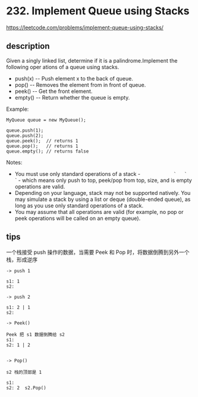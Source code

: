 # 232. Implement Queue using Stacks

https://leetcode.com/problems/implement-queue-using-stacks/

## description

Given a singly linked list, determine if it is a palindrome.Implement the following oper                                                                ations of a queue using stacks.

* push(x) -- Push element x to the back of queue.
* pop() -- Removes the element from in front of queue.
* peek() -- Get the front element.
* empty() -- Return whether the queue is empty.

Example:

```
MyQueue queue = new MyQueue();

queue.push(1);
queue.push(2);  
queue.peek();  // returns 1
queue.pop();   // returns 1
queue.empty(); // returns false
```

Notes:

* You must use only standard operations of a stack -`   `   ``          `   `   ``  `   - which means only push to top, peek/pop from top, size, and is empty operations are valid.
* Depending on your language, stack may not be supported natively. You may simulate a stack by using a list or deque (double-ended queue), as long as you use only standard operations of a stack.
* You may assume that all operations are valid (for example, no pop or peek operations will be called on an empty queue).

## tips

一个栈接受 push 操作的数据，当需要 Peek 和 Pop 时，将数据倒腾到另外一个栈，形成逆序

```
-> push 1

s1: 1
s2: 

-> push 2

s1: 2 | 1
s2: 

-> Peek()

Peek 把 s1 数据倒腾给 s2
s1: 
s2: 1 | 2  


-> Pop()

s2 栈的顶部是 1

s1: 
s2: 2  s2.Pop()
```